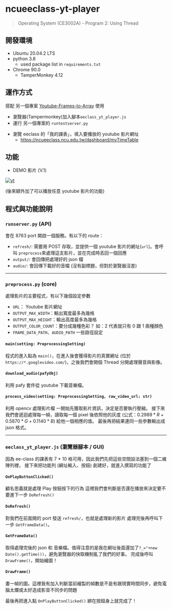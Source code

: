 # ncueeclass-yt-player
> Operating System (CE3002A) - Program 2: Using Thread

<!-- [TOC] -->

## 開發環境
- Ubuntu 20.04.2 LTS
- python 3.8
    - used package list in `requirements.txt`
- Chrome 90.0
    - TamperMonkey 4.12

## 運作方式
搭配 另一個專案 [Youtube-Frames-to-Array](https://github.com/JCxYIS/Youtube-Frames-to-Array) 使用

- 瀏覽器(Tampermonkey)加入腳本`eeclass_yt_player.js` 
- 運行 另一個專案的 `runtestserver.py`
<!-- - 進入 http://localhost:8763  -->
- 瀏覽 eeclass 的「我的課表」，填入要播放的 youtube 影片網址
    - https://ncueeclass.ncu.edu.tw/dashboard/myTimeTable

## 功能
- DEMO 影片 (V.1)
<!-- {%youtube 5Bkfc6cfgXg %} -->
[![yt](https://img.youtube.com/vi/5Bkfc6cfgXg/0.jpg)](https://youtu.be/5Bkfc6cfgXg)
<!-- https://youtu.be/5Bkfc6cfgXg -->
(後來額外加了可以播放任意 youtube 影片的功能)
<!-- ![](https://i.imgur.com/BplrYBv.png) -->


## 程式與功能說明
### `runserver.py` (API)
會在 8763 port 開啟一個服務。有以下的 route：
- `refresh/`: 需要用 POST 存取，並提供一個 youtube 影片的網址(`url`)。會呼叫 `preprocess`來處理這支影片，並在完成時丟回一個回應
- `output/`: 會回傳把處理好的 json 檔
- `audio/`: 會回傳下載好的音檔 (沒有副標題，但對於瀏覽器沒差)

---

### `preprocess.py` (core)
處理影片的主要程式，有以下幾個設定參數
- `URL`： Youtube 影片網址
- `OUTPUT_MAX_WIDTH`：輸出寬度最多為幾格
- `OUTPUT_MAX_HEIGHT`：輸出高度最多為幾格
- `OUTPUT_COLOR_COUNT`：要分成幾種色彩？ 如：2 代表就只有 0 跟 1 兩種顏色
- `FRAME_DATA_PATH`、`AUDIO_PATH` 一些路徑設定

#### `main(setting: PreprocessingSetting)`
程式的進入點為 `main()`，在進入後會獲得影片的真實網址 (位於`https://*.googlevideo.com/`)，之後我們會開個 Thread 分開處理聲音與影像。

#### `download_audio(pafyObj)`
利用 pafy 套件從 youtube 下載音樂檔。

#### `process_video(setting: PreprocessingSetting, raw_video_url: str)`
利用 opencv 處理影片檔
一開始先獲取影片資訊，決定是否要執行壓縮。
接下來我們會遞迴處理每一幀，讀取每一個 pixel 後依照他的灰度 (公式：$0.2989 * R + 0.5870 * G + 0.1140 * B$) 給他一個相應的值。
最後再把結果連同一些參數輸出成 json 格式。

---

### `eeclass_yt_player.js` (瀏覽器腳本 / GUI)
因為 ee-class 的課表有 7 * 10 格可用，因此我們先把這些空間設法塞到一個二維陣列裡，
接下來把功能列 (網址輸入、按鈕) 創建好，就進入撰寫的功能了

#### `OnPlayButtonClicked()`
顧名思義就是處理 Play 按鈕按下的行為
這裡我們會判斷是否還在播放來決定要不要進下一步 `DoRefresh()`

#### `DoRefresh()`
對我們在前面開的 port 發送 `refresh/`，也就是處理新的影片
處理完後再呼叫下一步 `GetFrameData()`。

#### `GetFrameData()`
取得處理完後的 json 和 音樂檔。值得注意的是我在網址後面還加了`?_="+new Date().getTime())`，避免瀏覽器的快取機制亂了我們的好事。
完成後呼叫 `DrawFrame()`，開始繪圖！

#### `DrawFrame()`
畫一幀的圖。這裡我有加入判斷當前繪製的幀數是不是有跟現實時間同步，避免電腦太爛或太好造成影音不同步的問題

最後再把進入點 `OnPlayButtonClicked()` 綁在按鈕身上就完成了！



<!-- https://www.youtube.com/watch?v=k6LB6nrkoJU -->

